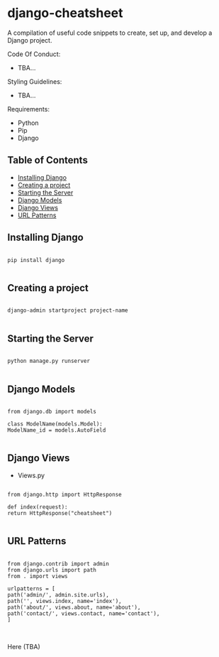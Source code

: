 # django-cheatsheet
A compilation of useful code snippets to create, set up, and develop a Django project.

Code Of Conduct:
- TBA...

Styling Guidelines:
- TBA...

Requirements:

- Python
- Pip
- Django

## Table of Contents

- [Installing Django](#install_django)
- [Creating a project](#create_project)
- [Starting the Server](#start_server)
- [Django Models](#models)
- [Django Views](#views)
- [URL Patterns](#url_patterns)


<a name="install_django"></a>

## Installing Django

<pre><code>
pip install django

</code></pre>


<a name="create_project"></a>

## Creating a project

<pre><code>
django-admin startproject project-name

</code></pre>

<a name="start_server"></a>

## Starting the Server

<pre><code>
python manage.py runserver

</code></pre>


<a name="models"></a>

## Django Models

<pre><code>
from django.db import models

class ModelName(models.Model):
ModelName_id = models.AutoField

</code></pre>

<a name="views"></a>

## Django Views

- Views.py

<pre><code>
from django.http import HttpResponse

def index(request):
return HttpResponse("cheatsheet")

</code></pre>

<a name="url_patterns"></a>

## URL Patterns

<pre><code>
from django.contrib import admin
from django.urls import path
from . import views

urlpatterns = [
path('admin/', admin.site.urls),
path('', views.index, name='index'),
path('about/', views.about, name='about'),
path('contact/', views.contact, name='contact'),
]

</code></pre>

<br>
<a>Here (TBA) </a>
